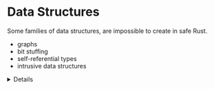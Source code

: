 # Data Structures

Some families of data structures, are impossible to create in safe Rust.

- graphs
- bit stuffing
- self-referential types
- intrusive data structures

<details>

Graphs: General-purpose graphs cannot be created as they may need to represent
cycles. Cycles are impossible for the type system to reason about.

Bit stuffing: Overloading bits with multiple meanings, such as the NaN bits in
`f64` for some other purpose or higher-order bits on `x86_64` platforms,

Self-referential types are too hard for the borrow checker to verify. (note to
self: citation needed)

</details>
